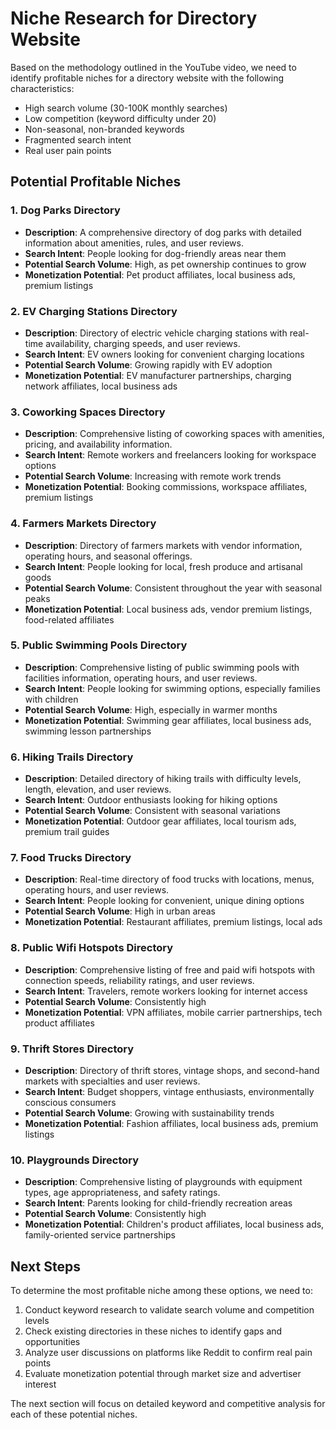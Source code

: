 # Niche Research for Directory Website

Based on the methodology outlined in the YouTube video, we need to identify profitable niches for a directory website with the following characteristics:

- High search volume (30-100K monthly searches)
- Low competition (keyword difficulty under 20)
- Non-seasonal, non-branded keywords
- Fragmented search intent
- Real user pain points

## Potential Profitable Niches

### 1. Dog Parks Directory
- **Description**: A comprehensive directory of dog parks with detailed information about amenities, rules, and user reviews.
- **Search Intent**: People looking for dog-friendly areas near them
- **Potential Search Volume**: High, as pet ownership continues to grow
- **Monetization Potential**: Pet product affiliates, local business ads, premium listings

### 2. EV Charging Stations Directory
- **Description**: Directory of electric vehicle charging stations with real-time availability, charging speeds, and user reviews.
- **Search Intent**: EV owners looking for convenient charging locations
- **Potential Search Volume**: Growing rapidly with EV adoption
- **Monetization Potential**: EV manufacturer partnerships, charging network affiliates, local business ads

### 3. Coworking Spaces Directory
- **Description**: Comprehensive listing of coworking spaces with amenities, pricing, and availability information.
- **Search Intent**: Remote workers and freelancers looking for workspace options
- **Potential Search Volume**: Increasing with remote work trends
- **Monetization Potential**: Booking commissions, workspace affiliates, premium listings

### 4. Farmers Markets Directory
- **Description**: Directory of farmers markets with vendor information, operating hours, and seasonal offerings.
- **Search Intent**: People looking for local, fresh produce and artisanal goods
- **Potential Search Volume**: Consistent throughout the year with seasonal peaks
- **Monetization Potential**: Local business ads, vendor premium listings, food-related affiliates

### 5. Public Swimming Pools Directory
- **Description**: Comprehensive listing of public swimming pools with facilities information, operating hours, and user reviews.
- **Search Intent**: People looking for swimming options, especially families with children
- **Potential Search Volume**: High, especially in warmer months
- **Monetization Potential**: Swimming gear affiliates, local business ads, swimming lesson partnerships

### 6. Hiking Trails Directory
- **Description**: Detailed directory of hiking trails with difficulty levels, length, elevation, and user reviews.
- **Search Intent**: Outdoor enthusiasts looking for hiking options
- **Potential Search Volume**: Consistent with seasonal variations
- **Monetization Potential**: Outdoor gear affiliates, local tourism ads, premium trail guides

### 7. Food Trucks Directory
- **Description**: Real-time directory of food trucks with locations, menus, operating hours, and user reviews.
- **Search Intent**: People looking for convenient, unique dining options
- **Potential Search Volume**: High in urban areas
- **Monetization Potential**: Restaurant affiliates, premium listings, local ads

### 8. Public Wifi Hotspots Directory
- **Description**: Comprehensive listing of free and paid wifi hotspots with connection speeds, reliability ratings, and user reviews.
- **Search Intent**: Travelers, remote workers looking for internet access
- **Potential Search Volume**: Consistently high
- **Monetization Potential**: VPN affiliates, mobile carrier partnerships, tech product affiliates

### 9. Thrift Stores Directory
- **Description**: Directory of thrift stores, vintage shops, and second-hand markets with specialties and user reviews.
- **Search Intent**: Budget shoppers, vintage enthusiasts, environmentally conscious consumers
- **Potential Search Volume**: Growing with sustainability trends
- **Monetization Potential**: Fashion affiliates, local business ads, premium listings

### 10. Playgrounds Directory
- **Description**: Comprehensive listing of playgrounds with equipment types, age appropriateness, and safety ratings.
- **Search Intent**: Parents looking for child-friendly recreation areas
- **Potential Search Volume**: Consistently high
- **Monetization Potential**: Children's product affiliates, local business ads, family-oriented service partnerships

## Next Steps

To determine the most profitable niche among these options, we need to:

1. Conduct keyword research to validate search volume and competition levels
2. Check existing directories in these niches to identify gaps and opportunities
3. Analyze user discussions on platforms like Reddit to confirm real pain points
4. Evaluate monetization potential through market size and advertiser interest

The next section will focus on detailed keyword and competitive analysis for each of these potential niches.
